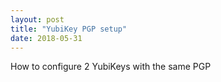 ```yaml
---
layout: post
title: "YubiKey PGP setup"
date: 2018-05-31
---
```


How to configure 2 YubiKeys with the same PGP
